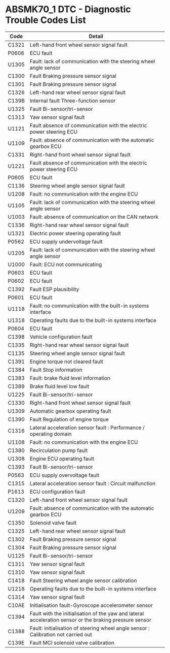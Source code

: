 # ABSMK70_1 DTC - Diagnostic Trouble Codes List

| Code | Detail |
| - | - |
| C1321 | Left-hand front wheel sensor signal fault |
| P0606 | ECU fault |
| U1305 | Fault: lack of communication with the steering wheel angle sensor |
| C1300 | Fault Braking pressure sensor signal |
| C1301 | Fault Braking pressure sensor signal |
| C1326 | Left-hand rear wheel sensor signal fault |
| C139B | Internal fault Three-function sensor |
| U1325 | Fault Bi-sensor/tri-sensor |
| C1313 | Yaw sensor signal fault |
| U1121 | Fault absence of communication with the electric power steering ECU |
| U1109 | Fault: absence of communication with the automatic gearbox ECU |
| C1331 | Right-hand front wheel sensor signal fault |
| U1221 | Fault absence of communication with the electric power steering ECU |
| P0605 | ECU fault |
| C1136 | Steering wheel angle sensor signal fault |
| U1208 | Fault: no communication with the engine ECU |
| U1105 | Fault: lack of communication with the steering wheel angle sensor |
| U1003 | Fault: absence of communication on the CAN network |
| C1336 | Right-hand rear wheel sensor signal fault |
| U1321 | Electric power steering operating fault |
| P0562 | ECU supply undervoltage fault |
| U1205 | Fault: lack of communication with the steering wheel angle sensor |
| U1000 | Fault: ECU not communicating |
| P0603 | ECU fault |
| P0602 | ECU fault |
| C1392 | Fault ESP plausibility |
| P0601 | ECU fault |
| U1118 | Fault: no communication with the built-in systems interface |
| U1318 | Operating faults due to the built-in systems interface |
| P0604 | ECU fault |
| C1398 | Vehicle configuration fault |
| C1335 | Right-hand rear wheel sensor signal fault |
| C1135 | Steering wheel angle sensor signal fault |
| C1391 | Engine torque not cleared fault |
| C1384 | Fault Stop information |
| C1383 | Fault: brake fluid level information |
| C1389 | Brake fluid level low fault |
| U1225 | Fault Bi-sensor/tri-sensor |
| C1330 | Right-hand front wheel sensor signal fault |
| U1309 | Automatic gearbox operating fault |
| C1390 | Fault Regulation of engine torque |
| C1316 | Lateral acceleration sensor fault : Performance / operating domain |
| U1108 | Fault: no communication with the engine ECU |
| C1380 | Recirculation pump fault |
| U1308 | Engine ECU operating fault |
| C1393 | Fault Bi-sensor/tri-sensor |
| P0563 | ECU supply overvoltage fault |
| C1315 | Lateral acceleration sensor fault : Circuit malfunction |
| P1613 | ECU configuration fault |
| C1320 | Left-hand front wheel sensor signal fault |
| U1209 | Fault: absence of communication with the automatic gearbox ECU |
| C1350 | Solenoid valve fault |
| C1325 | Left-hand rear wheel sensor signal fault |
| C1302 | Fault Braking pressure sensor signal |
| C1304 | Fault Braking pressure sensor signal |
| U1125 | Fault Bi-sensor/tri-sensor |
| C1311 | Yaw sensor signal fault |
| C1310 | Yaw sensor signal fault |
| C1418 | Fault Steering wheel angle sensor calibration |
| U1218 | Operating faults due to the built-in systems interface |
| C1314 | Yaw sensor signal fault |
| C10AE | Initialisation fault-Gyroscope accelerometer sensor |
| C1394 | Fault with the initialisation of the yaw and lateral acceleration sensor or the braking pressure sensor |
| C1388 | Fault: initialisation of steering wheel angle sensor : Calibration not carried out |
| C139E | Fault MCI solenoid valve calibration |
